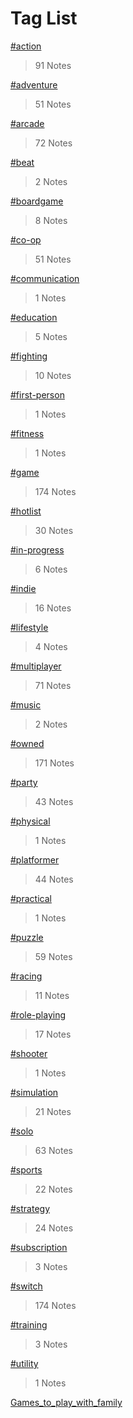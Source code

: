 # Tag List

[#action](./action.html)
> 91 Notes

[#adventure](./adventure.html)
> 51 Notes

[#arcade](./arcade.html)
> 72 Notes

[#beat](./beat.html)
> 2 Notes

[#boardgame](./boardgame.html)
> 8 Notes

[#co-op](./co-op.html)
> 51 Notes

[#communication](./communication.html)
> 1 Notes

[#education](./education.html)
> 5 Notes

[#fighting](./fighting.html)
> 10 Notes

[#first-person](./first-person.html)
> 1 Notes

[#fitness](./fitness.html)
> 1 Notes

[#game](./game.html)
> 174 Notes

[#hotlist](./hotlist.html)
> 30 Notes

[#in-progress](./in-progress.html)
> 6 Notes

[#indie](./indie.html)
> 16 Notes

[#lifestyle](./lifestyle.html)
> 4 Notes

[#multiplayer](./multiplayer.html)
> 71 Notes

[#music](./music.html)
> 2 Notes

[#owned](./owned.html)
> 171 Notes

[#party](./party.html)
> 43 Notes

[#physical](./physical.html)
> 1 Notes

[#platformer](./platformer.html)
> 44 Notes

[#practical](./practical.html)
> 1 Notes

[#puzzle](./puzzle.html)
> 59 Notes

[#racing](./racing.html)
> 11 Notes

[#role-playing](./role-playing.html)
> 17 Notes

[#shooter](./shooter.html)
> 1 Notes

[#simulation](./simulation.html)
> 21 Notes

[#solo](./solo.html)
> 63 Notes

[#sports](./sports.html)
> 22 Notes

[#strategy](./strategy.html)
> 24 Notes

[#subscription](./subscription.html)
> 3 Notes

[#switch](./switch.html)
> 174 Notes

[#training](./training.html)
> 3 Notes

[#utility](./utility.html)
> 1 Notes

[Games_to_play_with_family](./Games_to_play_with_family.html)
